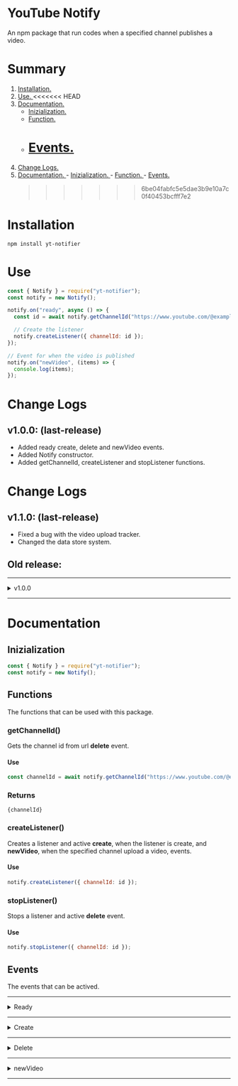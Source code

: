 # YouTube Notify

An npm package that run codes when a specified channel publishes a video.

# Summary

1. [ Installation. ](#installation)
2. [ Use. ](#usage)
   <<<<<<< HEAD
3. [ Documentation. ](#docs)
   - [ Inizialization. ](#inizialization)
   - [ Function. ](#functions)
   - # [ Events. ](#events)
4. [ Change Logs. ](#change)
5. [ Documentation. ](#docs) - [ Inizialization. ](#inizialization) - [ Function. ](#functions) - [ Events. ](#events)
   > > > > > > > 6be04fabfc5e5dae3b9e10a7c0f40453bcfff7e2

<a name='installation'></a>

# Installation

```
npm install yt-notifier
```

<a name='usage'></a>

# Use

```javascript
const { Notify } = require("yt-notifier");
const notify = new Notify();

notify.on("ready", async () => {
  const id = await notify.getChannelId("https://www.youtube.com/@example"); // Youtube channel url

  // Create the listener
  notify.createListener({ channelId: id });
});

// Event for when the video is published
notify.on("newVideo", (items) => {
  console.log(items);
});
```

<a name='change'></a>

# Change Logs

## v1.0.0: (last-release)

- Added ready create, delete and newVideo events.
- Added Notify constructor.
- Added getChannelId, createListener and stopListener functions.

<a name='change'></a>

# Change Logs

## v1.1.0: (last-release)

- Fixed a bug with the video upload tracker.
- Changed the data store system.

## Old release:

---

<details><summary>v1.0.0</summary>

- Added ready create, delete and newVideo events.
- Added Notify constructor.
- Added getChannelId, createListener and stopListener functions.

</details>

---

<a name='docs'></a>

# Documentation

<a name='inizialization'></a>

## Inizialization

```javascript
const { Notify } = require("yt-notifier");
const notify = new Notify();
```

<a name='functions'></a>

## Functions

The functions that can be used with this package.

### getChannelId()

Gets the channel id from url **delete** event.

#### Use

```javascript
const channelId = await notify.getChannelId("https://www.youtube.com/@example");
```

### Returns

```
{channelId}
```

### createListener()

Creates a listener and active **create**, when the listener is create, and **newVideo**, when the specified channel upload a video, events.

#### Use

```javascript
notify.createListener({ channelId: id });
```

### stopListener()

Stops a listener and active **delete** event.

#### Use

```javascript
notify.stopListener({ channelId: id });
```

<a name='events'></a>

## Events

The events that can be actived.

---

<details><summary>Ready</summary>

---

This event is only active when instance is **ready**.

### Use

```javascript
notify.on('ready', () => {
  ...
});
```

### Returns

```
null
```

### Example

```javascript
const { Notify } = require("yt-notifier");
const notify = new Notify();

notify.on("ready", async (i) => {
  console.log(i);
});
```

</details>

---

<details><summary>Create</summary>

---

This event is activated when a new listener is **created**.

### Use

```javascript
notify.on('create', (n) => {
  ...
});
```

### Returns

```
{n.channelId}
```

### Exaple

```javascript
const { Notify } = require('yt-notifier');
const notify = new Notify();

notify.createListener({ channelId: id });

...

notify.on('create', (n) => {
  console.log(n.channelId);
});
```

</details>

---

<details><summary>Delete</summary>

---

This event is activated when a listener is **deleted**.

### Use

```javascript
notify.on('delete', (n) => {
  ...
});
```

### Returns

```
{n.channelId}
```

### Exaple

```javascript
const { Notify } = require('yt-notifier');
const notify = new Notify();

notify.stopListener({ channelId: id });

...

notify.on('delete', (n) => {
  console.log(n.channelId);
});
```

</details>

---

<details><summary>newVideo</summary>

---

This event is activated when a cahnnel publish a **new video**.

### Use

```javascript
notify.on('newVideo', (items) => {
  ...
});
```

### Returns

```
{items}
```

### Exaple

```javascript
const { Notify } = require('yt-notifier');
const notify = new Notify();

notify.createListener({ channelId: id });

...

notify.on('newVideo', (items) => {
  console.log(items);
});
```

</details>

---
